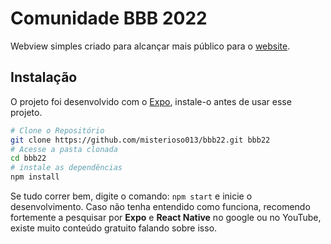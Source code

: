 # Comunidade BBB 2022
Webview simples criado para alcançar mais público para o [website](https://bbb.helpdevelop.top/).

## Instalação
O projeto foi desenvolvido com o [Expo](https://expo.dev/), instale-o antes de usar esse projeto.
```bash
# Clone o Repositório
git clone https://github.com/misterioso013/bbb22.git bbb22
# Acesse a pasta clonada
cd bbb22
# instale as dependências
npm install
```
Se tudo correr bem, digite o comando: `npm start` e inicie o desenvolvimento. Caso não tenha entendido como funciona, recomendo fortemente a pesquisar por **Expo** e **React Native** no google ou no YouTube, existe muito conteúdo gratuito falando sobre isso.
